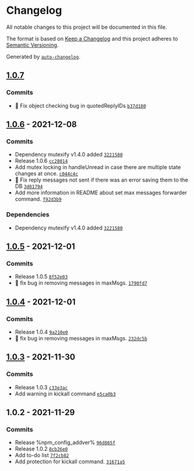 # Changelog

All notable changes to this project will be documented in this file.

The format is based on [Keep a Changelog](https://keepachangelog.com/en/1.0.0/)
and this project adheres to [Semantic Versioning](https://semver.org/spec/v2.0.0.html).

Generated by [`auto-changelog`](https://github.com/CookPete/auto-changelog).

## [1.0.7](https://github.com/eyalmichon/group-expander/compare/1.0.6...1.0.7)




### Commits

- 🐛 Fix object checking bug in quotedReplyIDs [`b37d180`](https://github.com/eyalmichon/group-expander/commit/b37d18061f491f37e9baeea01eb6fbc7d9ffca21)


## [1.0.6](https://github.com/eyalmichon/group-expander/compare/1.0.5...1.0.6) - 2021-12-08




### Commits

- Dependency mutexify v1.4.0 added [`3221580`](https://github.com/eyalmichon/group-expander/commit/32215801d7d157a72c33c7665afc4607e7462e12)
- Release 1.0.6 [`cc28014`](https://github.com/eyalmichon/group-expander/commit/cc280149ff372a738a6a81aeaa0f8bbf04af0680)
- Add mutex locking in handleUnread in case there are multiple state changes at once. [`c044c4c`](https://github.com/eyalmichon/group-expander/commit/c044c4cc0f7e50426960aed5f6e9c511e4b6c966)
- 🐛 Fix reply messages not sent if there was an error saving them to the DB [`3d81794`](https://github.com/eyalmichon/group-expander/commit/3d81794f5c3845f8f3e2bcf0265a27a229f951f7)
- Add more information in README about set max messages forwarder command. [`f92d3b9`](https://github.com/eyalmichon/group-expander/commit/f92d3b93b0407f0221e9838ad252b606ad0a59ba)

### Dependencies

- Dependency mutexify v1.4.0 added [`3221580`](https://github.com/eyalmichon/group-expander/commit/32215801d7d157a72c33c7665afc4607e7462e12)

## [1.0.5](https://github.com/eyalmichon/group-expander/compare/1.0.4...1.0.5) - 2021-12-01




### Commits

- Release 1.0.5 [`8f52e03`](https://github.com/eyalmichon/group-expander/commit/8f52e03059c1254ef3089ca27f55ecd64fb371c6)
- 🐛 fix bug in removing messages in maxMsgs. [`1790fd7`](https://github.com/eyalmichon/group-expander/commit/1790fd7c773a2518253c085b45aecdafc0213c65)


## [1.0.4](https://github.com/eyalmichon/group-expander/compare/1.0.3...1.0.4) - 2021-12-01




### Commits

- Release 1.0.4 [`9a210e0`](https://github.com/eyalmichon/group-expander/commit/9a210e0be3c7b64761e1b78993870256338128d0)
- 🐛 fix bug in removing messages in maxMsgs. [`232dc5b`](https://github.com/eyalmichon/group-expander/commit/232dc5ba228a68698ae2147040298d51eb493a35)


## [1.0.3](https://github.com/eyalmichon/group-expander/compare/1.0.2...1.0.3) - 2021-11-30




### Commits

- Release 1.0.3 [`c33e3ac`](https://github.com/eyalmichon/group-expander/commit/c33e3acae81f022176ed7b6db9028f8df3637735)
- Add warning in kickall command [`e5ca0b3`](https://github.com/eyalmichon/group-expander/commit/e5ca0b3bd4d31af9f46fb17bb41b0415d210bbc9)


## 1.0.2 - 2021-11-29




### Commits

- Release %npm_config_addver% [`96d865f`](https://github.com/eyalmichon/group-expander/commit/96d865fab32290b40c9d983431641c426a9c4b4a)
- Release 1.0.2 [`8cb26e0`](https://github.com/eyalmichon/group-expander/commit/8cb26e0266814a25de4043105f488e885f2e9315)
- Add to-do list [`7f2cb82`](https://github.com/eyalmichon/group-expander/commit/7f2cb82da4cf8335974fd564e7a0ec50e22acc69)
- Add protection for kickall command. [`31671a5`](https://github.com/eyalmichon/group-expander/commit/31671a52e8defb6e7e9ad4603335e72468917d8e)


